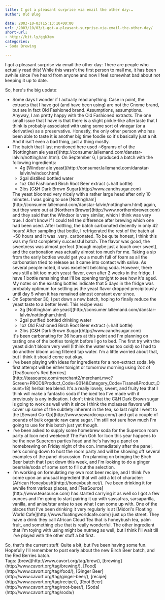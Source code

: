 ```yaml
---
title: I got a pleasant surprise via email the other day:…
author: Old Blog

date: 2003-10-03T15:13:10+00:00
url: /2003/10/03/i-got-a-pleasant-surprise-via-email-the-other-day/
short-url:
- http://bit.ly/gqk3em
categories:
- Soda Brewing

---
```

<div class='microid-http+http:sha1:9412a6433b0f39863b153378b94383358a2f5437'>

I got a pleasant surprise via email the other day: There are people who actually read this! While this wasn't the first person to mail me, it has been awhile since I've heard from anyone and now I feel somewhat bad about not keeping it up to date.

So, here's the big update:
<ul>
<li>
Some days I wonder if I actually read anything. Case in point, the extracts that I have got (and have been using) are not the Gnome brand, but are in fact Old Fashioned brand. Assumptions, assumptions. Anyway, I am pretty happy with the Old Fashioned extracts. The one small issue that I have is that there is a slight pickle-like aftertaste that I think is probably associated with using some sort of vinegar (or a derivative) as a preservative. Honestly, the only other person who has been able to taste it is another big time foodie so it's basically just a nit. And it isn't even a bad thing, just a thing mostly.
</li>
<li>
The batch that I last mentioned here used ~6grams of of the [Nottingham ale yeast](http://consumer.lallemand.com/danstar-lalvin/nottingham.html). On September 6, I produced a batch with the following ingredients: <ul>
<li>
4g [Windsor ale yeast](http://consumer.lallemand.com/danstar-lalvin/windsor.html)
</li>
<li>
2gal distilled bottled water
</li>
<li>
1oz Old Fashioned Birch Root Beer extract (~half bottle)
</li>
<li>
2lbs [C&H Dark Brown Sugar](http://www.candhsugar.com)
</li>
</ul>
The yeast bloomed very nicely with a rather large head after only 10 minutes. I was going to use [Nottingham](http://consumer.lallemand.com/danstar-lalvin/nottingham.html) again, but they were out at [Northern Brewer](http://www.northernbrewer.com) and they said that the Windsor is very similar, which I think was very true. I don't know if I could tell the difference after brewing which one had been used. After bottling, the batch carbonated decently in only 42 hours! After sampling that bottle, I refrigerated the rest of the batch at ~50 hours and it was _very_ carbonated. To be quite honest, I think this was my first completely successful batch. The flavor was good, the sweetness was almost perfect (though maybe just a touch over sweet), and the carbonation was actually almost too much for me. Taking a sip from the early bottles would get you a mouth full of foam as all the carbonation tried to release as it came into contact with saliva. As several people noted, it was excellent belching soda. However, there was still a bit too much yeast flavor, even after 2 weeks in the fridge. I have 1 bottle remaining that I'll be opening tonight to see how it's aged. My notes on the existing bottles indicate that 5 days in the fridge was probably optimum for settling as the yeast flavor dropped precipitously until day 5 when it has remained almost constant ever since.</li> 

<li>
On September 30, I put down a new batch, hoping to finally reduce the yeast taste to a better level. This recipe was: <ul>
<li>
3g [Nottingham ale yeast](http://consumer.lallemand.com/danstar-lalvin/nottingham.html)
</li>
<li>
2gal purified bottled drinking water
</li>
<li>
1oz Old Fashioned Birch Root Beer extract (~half bottle)
</li>
<li>
2lbs [C&H Dark Brown Sugar](http://www.candhsugar.com)
</li>
</ul>
It's been carbonating for 36 hours at this point and I'm planning on tasting one of the bottles tonight before I go to bed. The first try with the yeast didn't bloom very well (I think the water was too cold) so I had to do another bloom using filtered tap water. I'm a little worried about that, but I think it should come out okay.</li> 

<li>
I've been playing with ideas for ingredients for a non-extract soda. My first attempt will be either tonight or tomorrow morning using 2oz of [TeaSource's Red Berries](http://teasource.com/merchant2/merchant.mvc?Screen=PROD&#038;Product_Code=9014&#038;Category_Code=Tisane&#038;Product_Count=18) herbal tea blend. It's a really lovely, sweet, and fruity tea that I think will make a fantastic soda if the iced tea I've made with it previously is any indication. I don't think that the C&H Dark Brown sugar is going to work as well with it since I think the molasses flavors will cover up some of the subtlety inherent in the tea, so last night I went to the [Seward Co-Op](http://www.sewardcoop.com/) and got a couple of pounds of bulk organic raw cane sugar. I'm still not sure how much I'm going to use for this batch just yet though.
</li>
<li>
I've been asked to supply some homebrew soda for the Supercon room party at Icon next weekend! The Fan Goh for Icon this year happens to be the new Supercon parties head and he's having a panel on homebrewing on Friday night of the con. Immediately after the panel, he's coming down to host the room party and will be showing off several examples of the panel discussion. I'm planning on bringing the Birch Beer batch that I put down this week, and I'm looking to do a ginger beer/ale/soda of some sort to fill out the selection.
</li>
<li>
I'm working on formulating my own root beer recipe, and I think I've come upon an unusual ingredient that will add a lot of character: [African Honeybush](http://honeybush.net/). I've been drinking it for awhile from various places, and [TeaSource](http://www.teasource.com) has started carrying it as well so I got a few ounces and I'm going to start pairing it up with sassafras, sarsaparilla, vanilla, and anise/star anise to see what I can come up with. One of the places that I've been drinking it very regularly is at [Midori's Floating World Cafe](http://www.floatingworldcafe.com/) just up the street. They have a drink they call African Cloud Tea that is honeybush tea, palm fruit, and something else that is really wonderful. The other ingredient that I'm toying with using might be nutmeg as well, but I think I'll wait till I've played with the other stuff a bit first.
</li></ul> 
So, that's the current stuff. Quite a bit, but I've been having some fun. Hopefully I'll remember to post early about the new Birch Beer batch, and the Red Berries batch.
</div> 

<div class="st-post-tags">
Tags: [brew](http://www.cavort.org/tag/brew/), [brewing](http://www.cavort.org/tag/brewing/), [Food](http://www.cavort.org/tag/food/), [Ginger Beer](http://www.cavort.org/tag/ginger-beer/), [recipe](http://www.cavort.org/tag/recipe/), [Root Beer](http://www.cavort.org/tag/root-beer/), [Soda](http://www.cavort.org/tag/soda/)<br />
</div>